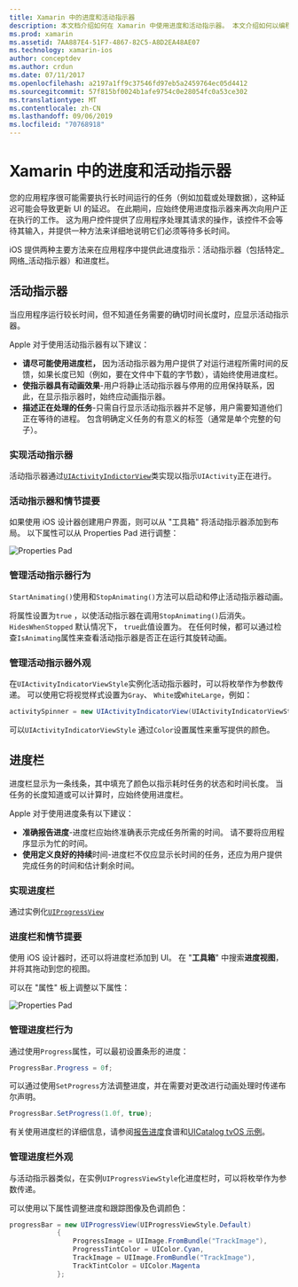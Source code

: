 ```yaml
---
title: Xamarin 中的进度和活动指示器
description: 本文档介绍如何在 Xamarin 中使用进度和活动指示器。 本文介绍如何以编程方式和使用情节提要来使用它们。
ms.prod: xamarin
ms.assetid: 7AA887E4-51F7-4867-82C5-A8D2EA48AE07
ms.technology: xamarin-ios
author: conceptdev
ms.author: crdun
ms.date: 07/11/2017
ms.openlocfilehash: a2197a1ff9c37546fd97eb5a2459764ec05d4412
ms.sourcegitcommit: 57f815bf0024b1afe9754c0e28054fc0a53ce302
ms.translationtype: MT
ms.contentlocale: zh-CN
ms.lasthandoff: 09/06/2019
ms.locfileid: "70768918"
---
```

# <a name="progress-and-activity-indicators-in-xamarinios"></a>Xamarin 中的进度和活动指示器

您的应用程序很可能需要执行长时间运行的任务（例如加载或处理数据），这种延迟可能会导致更新 UI 的延迟。 在此期间，应始终使用进度指示器来再次向用户正在执行的工作。 这为用户控件提供了应用程序处理其请求的操作，该控件不会等待其输入，并提供一种方法来详细地说明它们必须等待多长时间。

iOS 提供两种主要方法来在应用程序中提供此进度指示：活动指示器（包括特定_网络_活动指示器）和进度栏。

## <a name="activity-indicator"></a>活动指示器

当应用程序运行较长时间，但不知道任务需要的确切时间长度时，应显示活动指示器。

Apple 对于使用活动指示器有以下建议：

- **请尽可能使用进度栏，** 因为活动指示器为用户提供了对运行进程所需时间的反馈，如果长度已知（例如，要在文件中下载的字节数），请始终使用进度栏。
- **使指示器具有动画效果**-用户将静止活动指示器与停用的应用保持联系，因此，在显示指示器时，始终应动画指示器。
- **描述正在处理的任务**-只需自行显示活动指示器并不足够，用户需要知道他们正在等待的进程。 包含明确定义任务的有意义的标签（通常是单个完整的句子）。

### <a name="implementing-an-activity-indicator"></a>实现活动指示器

活动指示器通过[`UIActivityIndictorView`](xref:UIKit.UIActivityIndicatorView)类实现以指示`UIActivity`正在进行。

### <a name="activity-indicators-and-storyboards"></a>活动指示器和情节提要

如果使用 iOS 设计器创建用户界面，则可以从 "工具箱" 将活动指示器添加到布局。 以下属性可以从 Properties Pad 进行调整：

![Properties Pad](progress-activity-indicator-images/progress-indicator1.png)

### <a name="managing-activity-indicator-behavior"></a>管理活动指示器行为

`StartAnimating()`使用和`StopAnimating()`方法可以启动和停止活动指示器动画。

将属性设置为`true` ，以使活动指示器在调用`StopAnimating()`后消失。 `HidesWhenStopped` 默认情况下， `true`此值设置为。 在任何时候，都可以通过检查`IsAnimating`属性来查看活动指示器是否正在运行其旋转动画。 

### <a name="managing-activity-indicator-appearances"></a>管理活动指示器外观

在`UIActivityIndicatorViewStyle`实例化活动指示器时，可以将枚举作为参数传递。 可以使用它将视觉样式设置为`Gray`、 `White`或`WhiteLarge`，例如：

```csharp
activitySpinner = new UIActivityIndicatorView(UIActivityIndicatorViewStyle.WhiteLarge);
```

可以`UIActivityIndicatorViewStyle` 通过`Color`设置属性来重写提供的颜色。

## <a name="progress-bar"></a>进度栏

进度栏显示为一条线条，其中填充了颜色以指示耗时任务的状态和时间长度。 当任务的长度知道或可以计算时，应始终使用进度栏。

Apple 对于使用进度条有以下建议：

- **准确报告进度**-进度栏应始终准确表示完成任务所需的时间。 请不要将应用程序显示为忙的时间。
- **使用定义良好的持续**时间-进度栏不仅应显示长时间的任务，还应为用户提供完成任务的时间和估计剩余时间。

### <a name="implementing-an-progress-bar"></a>实现进度栏

通过实例化[`UIProgressView`](xref:UIKit.UIProgressView)

### <a name="progress-bars-and-storyboards"></a>进度栏和情节提要

使用 iOS 设计器时，还可以将进度栏添加到 UI。 在 "**工具箱**" 中搜索**进度视图**，并将其拖动到您的视图。

可以在 "属性" 板上调整以下属性：

![Properties Pad](progress-activity-indicator-images/progress-indicator3.png)

### <a name="managing-progress-bar-behavior"></a>管理进度栏行为

通过使用`Progress`属性，可以最初设置条形的进度：

```csharp
ProgressBar.Progress = 0f;
```

可以通过使用`SetProgress`方法调整进度，并在需要对更改进行动画处理时传递布尔声明。

```csharp
ProgressBar.SetProgress(1.0f, true);
```

有关使用进度栏的详细信息，请参阅[报告进度](https://github.com/xamarin/recipes/tree/master/Recipes/cross-platform/networking/download_progress)食谱和[UICatalog tvOS 示例](https://docs.microsoft.com/samples/xamarin/ios-samples/tvos-uicatalog)。

### <a name="managing-progress-bar-appearance"></a>管理进度栏外观

与活动指示器类似，在实例`UIProgressViewStyle`化进度栏时，可以将枚举作为参数传递。

可以使用以下属性调整进度和跟踪图像及色调颜色：

```csharp
progressBar = new UIProgressView(UIProgressViewStyle.Default)
            {
                ProgressImage = UIImage.FromBundle("TrackImage"),
                ProgressTintColor = UIColor.Cyan,
                TrackImage = UIImage.FromBundle("TrackImage"),
                TrackTintColor = UIColor.Magenta
            }; 
```
